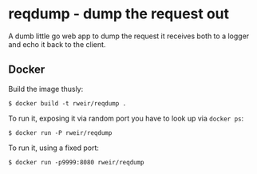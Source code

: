 # reqdump - dump the request out

A dumb little go web app to dump the request it receives both to a
logger and echo it back to the client.

## Docker

Build the image thusly:

```shell
$ docker build -t rweir/reqdump .
```

To run it, exposing it via random port you have to look up via `docker ps`:

```shell
$ docker run -P rweir/reqdump
```

To run it, using a fixed port:

```shell
$ docker run -p9999:8080 rweir/reqdump
```
